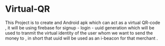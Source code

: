# Virtual-QR
This Project is to create and Android apk which can act as a virtual QR-code , it will be using firebase for signup - login - uuid generation which will be used to tranmit the virtual identity of the user whom we want to send the money to , in short that uuid will be used as an i-beacon for that merchant . 
